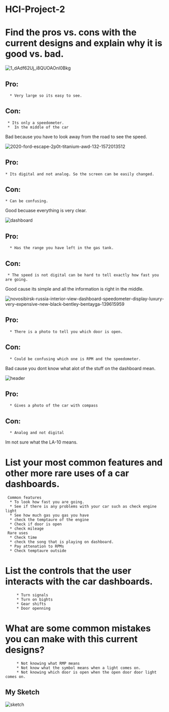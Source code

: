 # HCI-Project-2

# Find the pros vs. cons with the current designs and explain why it is good vs. bad.
![1_dAdf62Uj_i8QUOAOnI0Bkg](https://user-images.githubusercontent.com/36684794/113791855-30418700-970a-11eb-8d36-8741ff2440a0.jpeg)
## Pro:
      * Very large so its easy to see.
## Con:
     * Its only a speedometer.
     *  In the middle of the car 
      
Bad because you have to look away from the road to see the speed.

![2020-ford-escape-2p0t-titanium-awd-132-1572013512](https://user-images.githubusercontent.com/36684794/113791941-63841600-970a-11eb-9981-a5106ee2dca0.jpg)
## Pro:
    * Its digital and not analog. So the screen can be easily changed.
## Con:
    * Can be confusing.
Good becuase everything is very clear.

![dashboard](https://user-images.githubusercontent.com/36684794/113791946-654dd980-970a-11eb-8598-009f1f9bd2c8.png)
## Pro:
      * Has the range you have left in the gas tank. 
## Con:
     * The speed is not digital can be hard to tell exactly how fast you are going.
 Good cause its simple and all the information is right in the middle.
      
![novosibirsk-russia-interior-view-dashboard-speedometer-display-luxury-very-expensive-new-black-bentley-bentayga-139615959](https://user-images.githubusercontent.com/36684794/113791964-6f6fd800-970a-11eb-9220-7ca27b4f3638.jpg)
## Pro:
      * There is a photo to tell you which door is open.

## Con:
      * Could be confusing which one is RPM and the speedometer.
Bad cause you dont know what alot of the stuff on the dashboard mean.

![header](https://user-images.githubusercontent.com/36684794/113792119-c5448000-970a-11eb-9e78-ff8d40689681.png)
## Pro:
      * Gives a photo of the car with compass 
## Con:
      * Analog and not digital

Im not sure what the LA-10 means. 

# List your most common features and other more rare uses of a car dashboards.
     Common features
      * To look how fast you are going.
      * See if there is any problems with your car such as check engine light
      * See how much gas you gas you have 
      * check the temptaure of the engine
      * Check if door is open
      * check mileage
     Rare uses
      * Check time
      * check the song that is playing on dashboard.
      * Pay attenation to RPMs
      * Check temptaure outside
# List the controls that the user interacts with the car dashboards.
         * Turn signals
         * Turn on bights 
         * Gear shifts 
         * Door openning 
         
# What are some common mistakes you can make with this current designs?
         * Not knowing what RMP means
         * Not know what the symbol means when a light comes on.
         * Not knowing which door is open when the open door door light comes on.

## My Sketch
![sketch](https://user-images.githubusercontent.com/36684794/114614323-00decd00-9c6a-11eb-9fce-ef5aa8a37689.jpg)




